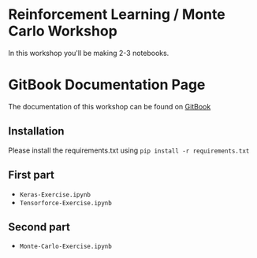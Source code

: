 # Reinforcement Learning / Monte Carlo Workshop

In this workshop you'll be making 2-3 notebooks.

# GitBook Documentation Page
The documentation of this workshop can be found on [GitBook](https://selene-blok.gitbook.io/ml-workshop/)

## Installation
Please install the requirements.txt using `pip install -r requirements.txt`

## First part
- `Keras-Exercise.ipynb`
- `Tensorforce-Exercise.ipynb`

## Second part
- `Monte-Carlo-Exercise.ipynb`
